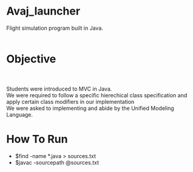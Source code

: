 # Avaj_launcher
  Flight simulation program built in Java. <br /> <br />
# Objective <br /><br />
  Students were introduced to MVC in Java. <br />
  We were required to follow a specific hierechical class specification and apply certain class modifiers in our implementation <br />
  We were asked to implementing and abide by the Unified Modeling Language.

# How To Run
- $find -name *.java > sources.txt <br />
- $javac -sourcepath @sources.txt <br />
